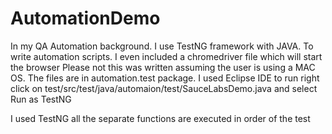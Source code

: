 # AutomationDemo


In my QA Automation background. I use TestNG framework with JAVA. 
To write automation scripts. I even included a chromedriver file which will start the browser
Please not this was written assuming the user is using a MAC OS. The files are in automation.test package.
I used Eclipse IDE to run right click on test/src/test/java/automaion/test/SauceLabsDemo.java and select Run as TestNG 


I used TestNG all the separate functions are executed in order of the test
